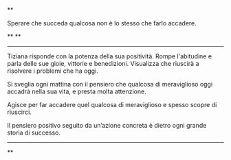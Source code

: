 **

Sperare che succeda qualcosa non è lo stesso che farlo accadere.

**
**

---

Tiziana risponde con la potenza della sua positività. Rompe l'abitudine e parla delle sue gioie, vittorie e benedizioni. Visualizza che riuscirà a risolvere i problemi che ha oggi.

Si sveglia ogni mattina con il pensiero che qualcosa di meraviglioso oggi accadrà nella sua vita, e presta molta attenzione.

Agisce per far accadere quel qualcosa di meraviglioso e spesso scopre di riuscirci.

Il pensiero positivo seguito da un’azione concreta è dietro ogni grande storia di successo.

  

---

**